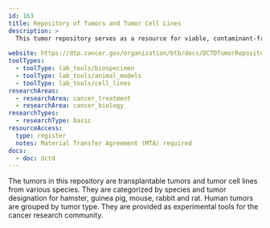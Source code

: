 ```yaml
---
id: 163
title: Repository of Tumors and Tumor Cell Lines
description: >
  This tumor repository serves as a resource for viable, contaminant-free experimental tumor lines, many of which are not obtainable elsewhere.
  
website: https://dtp.cancer.gov/organization/btb/docs/DCTDTumorRepositoryCatalog.pdf
toolTypes:
  - toolType: lab_tools/biospecimen
  - toolType: lab_tools/animal_models
  - toolType: lab_tools/cell_lines
researchAreas:
  - researchArea: cancer_treatment
  - researchArea: cancer_biology
researchTypes:
  - researchType: basic
resourceAccess:
  type: register
  notes: Material Transfer Agreement (MTA) required
docs:
  - doc: dctd
---
```

The tumors in this repository are transplantable tumors and tumor cell lines from various species. They are categorized by species and tumor designation for hamster, guinea pig, mouse, rabbit and rat. Human tumors are grouped by tumor type. They are provided as experimental tools for the cancer research community.